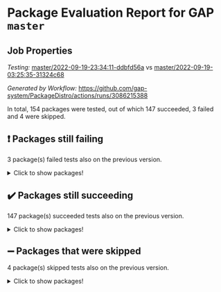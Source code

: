 # Package Evaluation Report for GAP `master`

## Job Properties

*Testing:* [master/2022-09-19-23:34:11-ddbfd56a](https://github.com/gap-system/PackageDistro/blob/data/reports/master/2022-09-19-23:34:11-ddbfd56a) vs [master/2022-09-19-03:25:35-31324c68](https://github.com/gap-system/PackageDistro/blob/data/reports/master/2022-09-19-03:25:35-31324c68)

*Generated by Workflow:* https://github.com/gap-system/PackageDistro/actions/runs/3086215388

In total, 154 packages were tested, out of which 147 succeeded, 3 failed and 4 were skipped.

## :exclamation: Packages still failing

3 package(s) failed tests also on the previous version.
<details><summary>Click to show packages!</summary>

- hap 1.47 [(failure)](https://github.com/gap-system/PackageDistro/actions/runs/3086215388/jobs/4990475140)
- packagemanager 1.3 [(failure)](https://github.com/gap-system/PackageDistro/actions/runs/3086215388/jobs/4990477005)
- recog 1.3.2 [(failure)](https://github.com/gap-system/PackageDistro/actions/runs/3086215388/jobs/4990477754)
</details>

## :heavy_check_mark: Packages still succeeding

147 package(s) succeeded tests also on the previous version.
<details><summary>Click to show packages!</summary>

- 4ti2interface 2022.09-01 [(success)](https://github.com/gap-system/PackageDistro/actions/runs/3086215388/jobs/4990472253)
- ace 5.6 [(success)](https://github.com/gap-system/PackageDistro/actions/runs/3086215388/jobs/4990472284)
- aclib 1.3.2 [(success)](https://github.com/gap-system/PackageDistro/actions/runs/3086215388/jobs/4990472319)
- agt 0.2 [(success)](https://github.com/gap-system/PackageDistro/actions/runs/3086215388/jobs/4990472348)
- alnuth 3.2.1 [(success)](https://github.com/gap-system/PackageDistro/actions/runs/3086215388/jobs/4990472379)
- anupq 3.2.6 [(success)](https://github.com/gap-system/PackageDistro/actions/runs/3086215388/jobs/4990472421)
- atlasrep 2.1.5 [(success)](https://github.com/gap-system/PackageDistro/actions/runs/3086215388/jobs/4990472455)
- autodoc 2022.07.10 [(success)](https://github.com/gap-system/PackageDistro/actions/runs/3086215388/jobs/4990472490)
- automata 1.15 [(success)](https://github.com/gap-system/PackageDistro/actions/runs/3086215388/jobs/4990472535)
- automgrp 1.3.2 [(success)](https://github.com/gap-system/PackageDistro/actions/runs/3086215388/jobs/4990472578)
- autpgrp 1.11 [(success)](https://github.com/gap-system/PackageDistro/actions/runs/3086215388/jobs/4990472618)
- cap 2022.09-14 [(success)](https://github.com/gap-system/PackageDistro/actions/runs/3086215388/jobs/4990472650)
- caratinterface 2.3.4 [(success)](https://github.com/gap-system/PackageDistro/actions/runs/3086215388/jobs/4990472713)
- cddinterface 2022.08.11 [(success)](https://github.com/gap-system/PackageDistro/actions/runs/3086215388/jobs/4990472762)
- circle 1.6.5 [(success)](https://github.com/gap-system/PackageDistro/actions/runs/3086215388/jobs/4990472806)
- classicpres 1.22 [(success)](https://github.com/gap-system/PackageDistro/actions/runs/3086215388/jobs/4990472843)
- cohomolo 1.6.10 [(success)](https://github.com/gap-system/PackageDistro/actions/runs/3086215388/jobs/4990472885)
- congruence 1.2.4 [(success)](https://github.com/gap-system/PackageDistro/actions/runs/3086215388/jobs/4990472937)
- corelg 1.56 [(success)](https://github.com/gap-system/PackageDistro/actions/runs/3086215388/jobs/4990473004)
- crime 1.6 [(success)](https://github.com/gap-system/PackageDistro/actions/runs/3086215388/jobs/4990473060)
- crisp 1.4.5 [(success)](https://github.com/gap-system/PackageDistro/actions/runs/3086215388/jobs/4990473128)
- crypting 0.10.2 [(success)](https://github.com/gap-system/PackageDistro/actions/runs/3086215388/jobs/4990473180)
- cryst 4.1.25 [(success)](https://github.com/gap-system/PackageDistro/actions/runs/3086215388/jobs/4990473220)
- crystcat 1.1.10 [(success)](https://github.com/gap-system/PackageDistro/actions/runs/3086215388/jobs/4990473266)
- ctbllib 1.3.4 [(success)](https://github.com/gap-system/PackageDistro/actions/runs/3086215388/jobs/4990473307)
- cubefree 1.19 [(success)](https://github.com/gap-system/PackageDistro/actions/runs/3086215388/jobs/4990473354)
- curlinterface 2.3.0 [(success)](https://github.com/gap-system/PackageDistro/actions/runs/3086215388/jobs/4990473391)
- cvec 2.7.6 [(success)](https://github.com/gap-system/PackageDistro/actions/runs/3086215388/jobs/4990473438)
- datastructures 0.2.7 [(success)](https://github.com/gap-system/PackageDistro/actions/runs/3086215388/jobs/4990473483)
- deepthought 1.0.5 [(success)](https://github.com/gap-system/PackageDistro/actions/runs/3086215388/jobs/4990473532)
- design 1.7 [(success)](https://github.com/gap-system/PackageDistro/actions/runs/3086215388/jobs/4990473584)
- difsets 2.3.1 [(success)](https://github.com/gap-system/PackageDistro/actions/runs/3086215388/jobs/4990473628)
- digraphs 1.6.0 [(success)](https://github.com/gap-system/PackageDistro/actions/runs/3086215388/jobs/4990473679)
- edim 1.3.5 [(success)](https://github.com/gap-system/PackageDistro/actions/runs/3086215388/jobs/4990473728)
- example 4.3.2 [(success)](https://github.com/gap-system/PackageDistro/actions/runs/3086215388/jobs/4990473791)
- examplesforhomalg 2022.08-04 [(success)](https://github.com/gap-system/PackageDistro/actions/runs/3086215388/jobs/4990473878)
- factint 1.6.3 [(success)](https://github.com/gap-system/PackageDistro/actions/runs/3086215388/jobs/4990473919)
- ferret 1.0.8 [(success)](https://github.com/gap-system/PackageDistro/actions/runs/3086215388/jobs/4990473973)
- fga 1.4.0 [(success)](https://github.com/gap-system/PackageDistro/actions/runs/3086215388/jobs/4990474032)
- fining 1.5 [(success)](https://github.com/gap-system/PackageDistro/actions/runs/3086215388/jobs/4990474086)
- float 1.0.3 [(success)](https://github.com/gap-system/PackageDistro/actions/runs/3086215388/jobs/4990474135)
- format 1.4.3 [(success)](https://github.com/gap-system/PackageDistro/actions/runs/3086215388/jobs/4990474180)
- forms 1.2.8 [(success)](https://github.com/gap-system/PackageDistro/actions/runs/3086215388/jobs/4990474239)
- fplsa 1.2.5 [(success)](https://github.com/gap-system/PackageDistro/actions/runs/3086215388/jobs/4990474290)
- fr 2.4.10 [(success)](https://github.com/gap-system/PackageDistro/actions/runs/3086215388/jobs/4990474366)
- francy 1.2.5 [(success)](https://github.com/gap-system/PackageDistro/actions/runs/3086215388/jobs/4990474433)
- fwtree 1.3 [(success)](https://github.com/gap-system/PackageDistro/actions/runs/3086215388/jobs/4990474491)
- gapdoc 1.6.6 [(success)](https://github.com/gap-system/PackageDistro/actions/runs/3086215388/jobs/4990474540)
- gauss 2022.09-01 [(success)](https://github.com/gap-system/PackageDistro/actions/runs/3086215388/jobs/4990474581)
- gaussforhomalg 2022.08-03 [(success)](https://github.com/gap-system/PackageDistro/actions/runs/3086215388/jobs/4990474625)
- gbnp 1.0.5 [(success)](https://github.com/gap-system/PackageDistro/actions/runs/3086215388/jobs/4990474665)
- generalizedmorphismsforcap 2022.08-01 [(success)](https://github.com/gap-system/PackageDistro/actions/runs/3086215388/jobs/4990474722)
- genss 1.6.7 [(success)](https://github.com/gap-system/PackageDistro/actions/runs/3086215388/jobs/4990474761)
- gradedmodules 2022.09-01 [(success)](https://github.com/gap-system/PackageDistro/actions/runs/3086215388/jobs/4990474805)
- gradedringforhomalg 2022.08-02 [(success)](https://github.com/gap-system/PackageDistro/actions/runs/3086215388/jobs/4990474848)
- grape 4.8.5 [(success)](https://github.com/gap-system/PackageDistro/actions/runs/3086215388/jobs/4990474901)
- groupoids 1.71 [(success)](https://github.com/gap-system/PackageDistro/actions/runs/3086215388/jobs/4990474966)
- grpconst 2.6.2 [(success)](https://github.com/gap-system/PackageDistro/actions/runs/3086215388/jobs/4990475005)
- guarana 0.96.3 [(success)](https://github.com/gap-system/PackageDistro/actions/runs/3086215388/jobs/4990475056)
- guava 3.17 [(success)](https://github.com/gap-system/PackageDistro/actions/runs/3086215388/jobs/4990475095)
- hapcryst 0.1.15 [(success)](https://github.com/gap-system/PackageDistro/actions/runs/3086215388/jobs/4990475169)
- hecke 1.5.3 [(success)](https://github.com/gap-system/PackageDistro/actions/runs/3086215388/jobs/4990475202)
- help 3.5 [(success)](https://github.com/gap-system/PackageDistro/actions/runs/3086215388/jobs/4990475243)
- homalg 2022.08-04 [(success)](https://github.com/gap-system/PackageDistro/actions/runs/3086215388/jobs/4990475292)
- homalgtocas 2022.09-01 [(success)](https://github.com/gap-system/PackageDistro/actions/runs/3086215388/jobs/4990475320)
- idrel 2.44 [(success)](https://github.com/gap-system/PackageDistro/actions/runs/3086215388/jobs/4990475351)
- images 1.3.1 [(success)](https://github.com/gap-system/PackageDistro/actions/runs/3086215388/jobs/4990475392)
- intpic 0.3.0 [(success)](https://github.com/gap-system/PackageDistro/actions/runs/3086215388/jobs/4990475435)
- io 4.7.2 [(success)](https://github.com/gap-system/PackageDistro/actions/runs/3086215388/jobs/4990475482)
- io_forhomalg 2022.09-01 [(success)](https://github.com/gap-system/PackageDistro/actions/runs/3086215388/jobs/4990475521)
- irredsol 1.4.3 [(success)](https://github.com/gap-system/PackageDistro/actions/runs/3086215388/jobs/4990475560)
- json 2.1.0 [(success)](https://github.com/gap-system/PackageDistro/actions/runs/3086215388/jobs/4990475586)
- jupyterkernel 1.4.1 [(success)](https://github.com/gap-system/PackageDistro/actions/runs/3086215388/jobs/4990475635)
- jupyterviz 1.5.6 [(success)](https://github.com/gap-system/PackageDistro/actions/runs/3086215388/jobs/4990475674)
- kan 1.34 [(success)](https://github.com/gap-system/PackageDistro/actions/runs/3086215388/jobs/4990475708)
- kbmag 1.5.9 [(success)](https://github.com/gap-system/PackageDistro/actions/runs/3086215388/jobs/4990475746)
- laguna 3.9.5 [(success)](https://github.com/gap-system/PackageDistro/actions/runs/3086215388/jobs/4990475802)
- liealgdb 2.2.1 [(success)](https://github.com/gap-system/PackageDistro/actions/runs/3086215388/jobs/4990475865)
- liepring 2.7 [(success)](https://github.com/gap-system/PackageDistro/actions/runs/3086215388/jobs/4990475917)
- liering 2.4.2 [(success)](https://github.com/gap-system/PackageDistro/actions/runs/3086215388/jobs/4990475948)
- linearalgebraforcap 2022.09-07 [(success)](https://github.com/gap-system/PackageDistro/actions/runs/3086215388/jobs/4990476026)
- localizeringforhomalg 2022.09-01 [(success)](https://github.com/gap-system/PackageDistro/actions/runs/3086215388/jobs/4990476093)
- loops 3.4.2 [(success)](https://github.com/gap-system/PackageDistro/actions/runs/3086215388/jobs/4990476131)
- lpres 1.0.3 [(success)](https://github.com/gap-system/PackageDistro/actions/runs/3086215388/jobs/4990476184)
- majoranaalgebras 1.4 [(success)](https://github.com/gap-system/PackageDistro/actions/runs/3086215388/jobs/4990476238)
- mapclass 1.4.6 [(success)](https://github.com/gap-system/PackageDistro/actions/runs/3086215388/jobs/4990476318)
- matgrp 0.70 [(success)](https://github.com/gap-system/PackageDistro/actions/runs/3086215388/jobs/4990476368)
- matricesforhomalg 2022.09-01 [(success)](https://github.com/gap-system/PackageDistro/actions/runs/3086215388/jobs/4990476451)
- modisom 2.5.3 [(success)](https://github.com/gap-system/PackageDistro/actions/runs/3086215388/jobs/4990476489)
- modulepresentationsforcap 2022.09-01 [(success)](https://github.com/gap-system/PackageDistro/actions/runs/3086215388/jobs/4990476547)
- modules 2022.09-01 [(success)](https://github.com/gap-system/PackageDistro/actions/runs/3086215388/jobs/4990476595)
- monoidalcategories 2022.09-05 [(success)](https://github.com/gap-system/PackageDistro/actions/runs/3086215388/jobs/4990476643)
- nconvex 2022.08-01 [(success)](https://github.com/gap-system/PackageDistro/actions/runs/3086215388/jobs/4990476679)
- nilmat 1.4.2 [(success)](https://github.com/gap-system/PackageDistro/actions/runs/3086215388/jobs/4990476728)
- nock 1.5 [(success)](https://github.com/gap-system/PackageDistro/actions/runs/3086215388/jobs/4990476765)
- normalizinterface 1.3.4 [(success)](https://github.com/gap-system/PackageDistro/actions/runs/3086215388/jobs/4990476800)
- nq 2.5.8 [(success)](https://github.com/gap-system/PackageDistro/actions/runs/3086215388/jobs/4990476841)
- numericalsgps 1.3.1 [(success)](https://github.com/gap-system/PackageDistro/actions/runs/3086215388/jobs/4990476882)
- openmath 11.5.1 [(success)](https://github.com/gap-system/PackageDistro/actions/runs/3086215388/jobs/4990476921)
- orb 4.8.5 [(success)](https://github.com/gap-system/PackageDistro/actions/runs/3086215388/jobs/4990476973)
- patternclass 2.4.2 [(success)](https://github.com/gap-system/PackageDistro/actions/runs/3086215388/jobs/4990477048)
- permut 2.0.4 [(success)](https://github.com/gap-system/PackageDistro/actions/runs/3086215388/jobs/4990477097)
- polenta 1.3.10 [(success)](https://github.com/gap-system/PackageDistro/actions/runs/3086215388/jobs/4990477145)
- polymaking 0.8.6 [(success)](https://github.com/gap-system/PackageDistro/actions/runs/3086215388/jobs/4990477182)
- primgrp 3.4.2 [(success)](https://github.com/gap-system/PackageDistro/actions/runs/3086215388/jobs/4990477227)
- profiling 2.5.0 [(success)](https://github.com/gap-system/PackageDistro/actions/runs/3086215388/jobs/4990477272)
- qpa 1.34 [(success)](https://github.com/gap-system/PackageDistro/actions/runs/3086215388/jobs/4990477313)
- quagroup 1.8.3 [(success)](https://github.com/gap-system/PackageDistro/actions/runs/3086215388/jobs/4990477368)
- radiroot 2.9 [(success)](https://github.com/gap-system/PackageDistro/actions/runs/3086215388/jobs/4990477430)
- rcwa 4.7.0 [(success)](https://github.com/gap-system/PackageDistro/actions/runs/3086215388/jobs/4990477507)
- rds 1.8 [(success)](https://github.com/gap-system/PackageDistro/actions/runs/3086215388/jobs/4990477615)
- repndecomp 1.2.1 [(success)](https://github.com/gap-system/PackageDistro/actions/runs/3086215388/jobs/4990477910)
- repsn 3.1.0 [(success)](https://github.com/gap-system/PackageDistro/actions/runs/3086215388/jobs/4990478026)
- resclasses 4.7.3 [(success)](https://github.com/gap-system/PackageDistro/actions/runs/3086215388/jobs/4990478136)
- ringsforhomalg 2022.09-01 [(success)](https://github.com/gap-system/PackageDistro/actions/runs/3086215388/jobs/4990478205)
- sco 2022.09-01 [(success)](https://github.com/gap-system/PackageDistro/actions/runs/3086215388/jobs/4990478249)
- scscp 2.3.1 [(success)](https://github.com/gap-system/PackageDistro/actions/runs/3086215388/jobs/4990478292)
- semigroups 5.0.2 [(success)](https://github.com/gap-system/PackageDistro/actions/runs/3086215388/jobs/4990478343)
- sglppow 2.2 [(success)](https://github.com/gap-system/PackageDistro/actions/runs/3086215388/jobs/4990478401)
- sgpviz 0.999.5 [(success)](https://github.com/gap-system/PackageDistro/actions/runs/3086215388/jobs/4990478458)
- simpcomp 2.1.14 [(success)](https://github.com/gap-system/PackageDistro/actions/runs/3086215388/jobs/4990478528)
- singular 2020.12.18 [(success)](https://github.com/gap-system/PackageDistro/actions/runs/3086215388/jobs/4990478600)
- sla 1.5.3 [(success)](https://github.com/gap-system/PackageDistro/actions/runs/3086215388/jobs/4990478665)
- smallgrp 1.5 [(success)](https://github.com/gap-system/PackageDistro/actions/runs/3086215388/jobs/4990478715)
- smallsemi 0.6.13 [(success)](https://github.com/gap-system/PackageDistro/actions/runs/3086215388/jobs/4990478774)
- sonata 2.9.4 [(success)](https://github.com/gap-system/PackageDistro/actions/runs/3086215388/jobs/4990478823)
- sophus 1.27 [(success)](https://github.com/gap-system/PackageDistro/actions/runs/3086215388/jobs/4990478873)
- spinsym 1.5.2 [(success)](https://github.com/gap-system/PackageDistro/actions/runs/3086215388/jobs/4990478936)
- standardff 0.9.4 [(success)](https://github.com/gap-system/PackageDistro/actions/runs/3086215388/jobs/4990479000)
- symbcompcc 1.3.2 [(success)](https://github.com/gap-system/PackageDistro/actions/runs/3086215388/jobs/4990479076)
- thelma 1.3 [(success)](https://github.com/gap-system/PackageDistro/actions/runs/3086215388/jobs/4990479148)
- tomlib 1.2.9 [(success)](https://github.com/gap-system/PackageDistro/actions/runs/3086215388/jobs/4990479227)
- toolsforhomalg 2022.09-05 [(success)](https://github.com/gap-system/PackageDistro/actions/runs/3086215388/jobs/4990479311)
- toric 1.9.5 [(success)](https://github.com/gap-system/PackageDistro/actions/runs/3086215388/jobs/4990479388)
- toricvarieties 2022.07.13 [(success)](https://github.com/gap-system/PackageDistro/actions/runs/3086215388/jobs/4990479447)
- transgrp 3.6.3 [(success)](https://github.com/gap-system/PackageDistro/actions/runs/3086215388/jobs/4990479510)
- ugaly 4.0.3 [(success)](https://github.com/gap-system/PackageDistro/actions/runs/3086215388/jobs/4990479579)
- unipot 1.5 [(success)](https://github.com/gap-system/PackageDistro/actions/runs/3086215388/jobs/4990479662)
- unitlib 4.1.0 [(success)](https://github.com/gap-system/PackageDistro/actions/runs/3086215388/jobs/4990479730)
- utils 0.76 [(success)](https://github.com/gap-system/PackageDistro/actions/runs/3086215388/jobs/4990479813)
- uuid 0.7 [(success)](https://github.com/gap-system/PackageDistro/actions/runs/3086215388/jobs/4990479873)
- walrus 0.9991 [(success)](https://github.com/gap-system/PackageDistro/actions/runs/3086215388/jobs/4990479951)
- wedderga 4.10.2 [(success)](https://github.com/gap-system/PackageDistro/actions/runs/3086215388/jobs/4990480017)
- xmod 2.88 [(success)](https://github.com/gap-system/PackageDistro/actions/runs/3086215388/jobs/4990480083)
- xmodalg 1.22 [(success)](https://github.com/gap-system/PackageDistro/actions/runs/3086215388/jobs/4990480135)
- yangbaxter 0.10.1 [(success)](https://github.com/gap-system/PackageDistro/actions/runs/3086215388/jobs/4990480190)
- zeromqinterface 0.14 [(success)](https://github.com/gap-system/PackageDistro/actions/runs/3086215388/jobs/4990480235)
</details>

## :heavy_minus_sign: Packages that were skipped

4 package(s) skipped tests also on the previous version.
<details><summary>Click to show packages!</summary>

- browse 1.8.14 [(skipped)](https://github.com/gap-system/PackageDistro/actions/runs/3086215388/jobs/4990348268)
- itc 1.5.1 [(skipped)](https://github.com/gap-system/PackageDistro/actions/runs/3086215388/jobs/4990348268)
- polycyclic 2.16 [(skipped)](https://github.com/gap-system/PackageDistro/actions/runs/3086215388/jobs/4990348268)
- xgap 4.31 [(skipped)](https://github.com/gap-system/PackageDistro/actions/runs/3086215388/jobs/4990348268)
</details>

